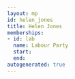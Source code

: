 ```yaml
---
layout: mp
id: helen_jones
title: Helen Jones
memberships:
- id: lab
  name: Labour Party
  start: 
  end: 
autogenerated: true
---
```


